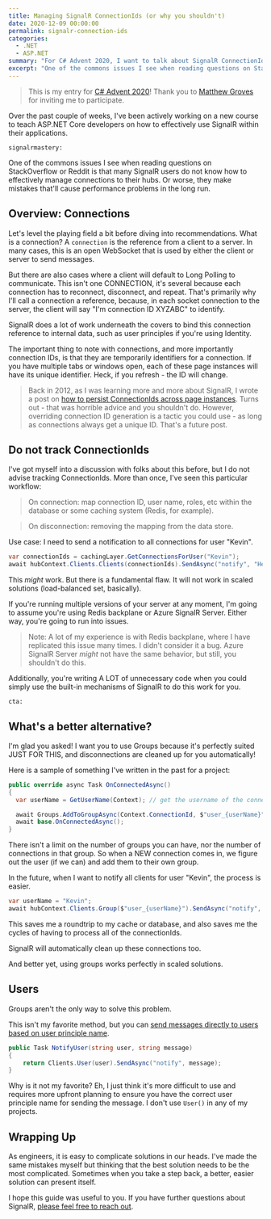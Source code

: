 ```yaml
---
title: Managing SignalR ConnectionIds (or why you shouldn't)
date: 2020-12-09 00:00:00
permalink: signalr-connection-ids
categories:
  - .NET
  - ASP.NET
summary: "For C# Advent 2020, I want to talk about SignalR ConnectionIds and the biggest mistake I see people making when trying to manage them theirselves."
excerpt: "One of the commons issues I see when reading questions on StackOverflow or Reddit is that many SignalR users do not know how to effectively manage connections their hubs. Or worse, they make mistakes that'll cause performance problems in the long run."
---
```


> This is my entry for [C# Advent 2020](https://www.csadvent.christmas/)! Thank you to [Matthew Groves](https://twitter.com/mgroves) for inviting me to participate.

Over the past couple of weeks, I've been actively working on a new course to teach ASP.NET Core developers on how to effectively use SignalR within their applications.

`signalrmastery:`

One of the commons issues I see when reading questions on StackOverflow or Reddit is that many SignalR users do not know how to effectively manage connections to their hubs. Or worse, they make mistakes that'll cause performance problems in the long run.

## Overview: Connections

Let's level the playing field a bit before diving into recommendations. What is a connection? A `connection` is the reference from a client to a server. In many cases, this is an open WebSocket that is used by either the client or server to send messages.

But there are also cases where a client will default to Long Polling to communicate. This isn't one CONNECTION, it's several because each connection has to reconnect, disconnect, and repeat. That's primarily why I'll call a connection a reference, because, in each socket connection to the server, the client will say "I'm connection ID XYZABC" to identify.

SignalR does a lot of work underneath the covers to bind this connection reference to internal data, such as user principles if you're using Identity.

The important thing to note with connections, and more importantly connection IDs, is that they are temporarily identifiers for a connection. If you have multiple tabs or windows open, each of these page instances will have its unique identifier. Heck, if you refresh - the ID will change.

> Back in 2012, as I was learning more and more about SignalR, I wrote a post on [how to persist ConnectionIds across page instances](/maintaining-signalr-connectionids-across-page-instances/). Turns out - that was horrible advice and you shouldn't do. However, overriding connection ID generation is a tactic you could use - as long as connections always get a unique ID. That's a future post.

## Do not track ConnectionIds

I've got myself into a discussion with folks about this before, but I do not advise tracking ConnectionIds. More than once, I've seen this particular workflow:

>On connection: map connection ID, user name, roles, etc within the database or some caching system (Redis, for example).  

>On disconnection: removing the mapping from the data store.

Use case: I need to send a notification to all connections for user "Kevin".

```csharp
var connectionIds = cachingLayer.GetConnectionsForUser("Kevin");
await hubContext.Clients.Clients(connectionIds).SendAsync("notify", "Hello World");
```

This _might_ work. But there is a fundamental flaw. It will not work in scaled solutions (load-balanced set, basically).

If you're running multiple versions of your server at any moment, I'm going to assume you're using Redis backplane or Azure SignalR Server. Either way, you're going to run into issues.

> Note: A lot of my experience is with Redis backplane, where I have replicated this issue many times. I didn't consider it a bug. Azure SignalR Server _might_ not have the same behavior, but still, you shouldn't do this.

Additionally, you're writing A LOT of unnecessary code when you could simply use the built-in mechanisms of SignalR to do this work for you.  

`cta:`

## What's a better alternative?

I'm glad you asked! I want you to use Groups because it's perfectly suited JUST FOR THIS, and disconnections are cleaned up for you automatically!

Here is a sample of something I've written in the past for a project:

```csharp
public override async Task OnConnectedAsync()
{
  var userName = GetUserName(Context); // get the username of the connected user

  await Groups.AddToGroupAsync(Context.ConnectionId, $"user_{userName}");
  await base.OnConnectedAsync();
}
```

There isn't a limit on the number of groups you can have, nor the number of connections in that group. So when a NEW connection comes in, we figure out the user (if we can) and add them to their own group.

In the future, when I want to notify all clients for user "Kevin", the process is easier.

```csharp
var userName = "Kevin";
await hubContext.Clients.Group($"user_{userName}").SendAsync("notify", "Hello World");
```

This saves me a roundtrip to my cache or database, and also saves me the cycles of having to process all of the connectionIds.

SignalR will automatically clean up these connections too.

And better yet, using groups works perfectly in scaled solutions.  

## Users

Groups aren't the only way to solve this problem.

This isn't my favorite method, but you can [send messages directly to users based on user principle name](https://docs.microsoft.com/en-us/aspnet/core/signalr/groups?view=aspnetcore-5.0#users-in-signalr).

```csharp
public Task NotifyUser(string user, string message)
{
    return Clients.User(user).SendAsync("notify", message);
}
```

Why is it not my favorite?  Eh, I just think it's more difficult to use and requires more upfront planning to ensure you have the correct user principle name for sending the message.  I don't use `User()` in any of my projects.

## Wrapping Up

As engineers, it is easy to complicate solutions in our heads.  I've made the same mistakes myself but thinking that the best solution needs to be the most complicated.  Sometimes when you take a step back, a better, easier solution can present itself.

I hope this guide was useful to you.  If you have further questions about SignalR, [please feel free to reach out](/contact).  

